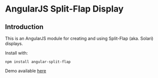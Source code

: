 # AngularJS Split-Flap Display

## Introduction

This is an AngularJS module for creating and using Split-Flap (aka. Solari) displays.

Install with:

    npm install angular-split-flap

Demo available [here](https://lth.bright-things.com/angular-split-flap/)
